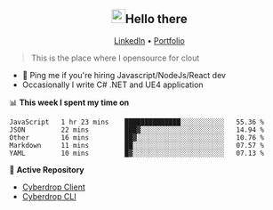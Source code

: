 <h2 align="center"><img src="https://camo.githubusercontent.com/2019d90b5d6b109833b6e130852e36fce013bb14/68747470733a2f2f63756c746f667468657061727479706172726f742e636f6d2f706172726f74732f68642f6c6170746f705f706172726f742e676966" width="25px">Hello there</h2>
<p align="center">
  <a href="https://www.linkedin.com/in/izqalan/">LinkedIn</a>
  • <a href="https://izqalan.github.io/?utm_source=github&utm_medium=social&utm_campaign=portfolio">Portfolio</a>
</p>

> This is the place where I opensource for clout

- 💬 Ping me if you're hiring Javascript/NodeJs/React dev
- Occasionally I write C# .NET and UE4 application

📊 **This week I spent my time on**
<!--START_SECTION:waka-->
```text
JavaScript   1 hr 23 mins    ██████████████░░░░░░░░░░░   55.36 % 
JSON         22 mins         ███▓░░░░░░░░░░░░░░░░░░░░░   14.94 % 
Other        16 mins         ██▓░░░░░░░░░░░░░░░░░░░░░░   10.76 % 
Markdown     11 mins         ██░░░░░░░░░░░░░░░░░░░░░░░   07.57 % 
YAML         10 mins         █▓░░░░░░░░░░░░░░░░░░░░░░░   07.13 % 
```
<!--END_SECTION:waka-->

📕 **Active Repository**
- [Cyberdrop Client](https://github.com/izqalan/cy-client)
- [Cyberdrop CLI](https://github.com/izqalan/Cyberdrop-cli)
